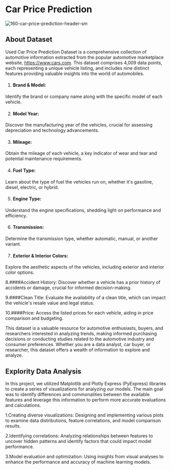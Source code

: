 # Car Price Prediction

![160-car-price-prediction-header-sm](https://github.com/user-attachments/assets/7801638c-f3f9-44db-9f79-6394d747d9ff)

## About Dataset
Used Car Price Prediction Dataset is a comprehensive collection of automotive information extracted from the popular automotive marketplace website, https://www.cars.com. This dataset comprises 4,009 data points, each representing a unique vehicle listing, and includes nine distinct features providing valuable insights into the world of automobiles.

1. #### Brand & Model:
Identify the brand or company name along with the specific model of each vehicle.

2. #### Model Year: 
Discover the manufacturing year of the vehicles, crucial for assessing depreciation and technology advancements.

3. #### Mileage: 
Obtain the mileage of each vehicle, a key indicator of wear and tear and potential maintenance requirements.

4. #### Fuel Type:
Learn about the type of fuel the vehicles run on, whether it's gasoline, diesel, electric, or hybrid.

5. #### Engine Type:
Understand the engine specifications, shedding light on performance and efficiency.

6. #### Transmission:
Determine the transmission type, whether automatic, manual, or another variant.

7. #### Exterior & Interior Colors:
Explore the aesthetic aspects of the vehicles, including exterior and interior color options.

8.####Accident History:
Discover whether a vehicle has a prior history of accidents or damage, crucial for informed decision-making.

9.####Clean Title:
Evaluate the availability of a clean title, which can impact the vehicle's resale value and legal status.

10.####Price:
Access the listed prices for each vehicle, aiding in price comparison and budgeting.

This dataset is a valuable resource for automotive enthusiasts, buyers, and researchers interested in analyzing trends, making informed purchasing decisions or conducting studies related to the automotive industry and consumer preferences. Whether you are a data analyst, car buyer, or researcher, this dataset offers a wealth of information to explore and analyze.


## Explority Data Analysis 
In this project, we utilized Matplotlib and Plotly Express (PyExpress) libraries to create a series of visualizations for analyzing our models. The main goal was to identify differences and commonalities between the available features and leverage this information to perform more accurate evaluations and calculations.

1.Creating diverse visualizations: Designing and implementing various plots to examine data distributions, feature correlations, and model comparison results.

2.Identifying correlations: Analyzing relationships between features to uncover hidden patterns and identify factors that could impact model performance.

3.Model evaluation and optimization: Using insights from visual analyses to enhance the performance and accuracy of machine learning models.

